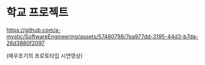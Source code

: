 # 학교 프로젝트 
https://github.com/a-mystic/SoftwareEngineering/assets/57480798/7ea977dd-3195-44d3-b7da-26d3880f2097

(매우초기의 프로토타입 시연영상)
